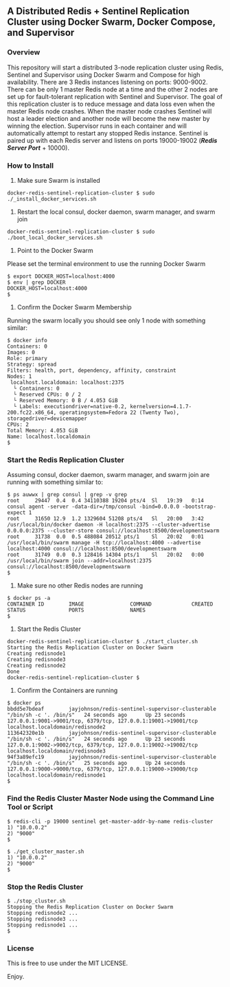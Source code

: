 ## A Distributed Redis + Sentinel Replication Cluster using Docker Swarm, Docker Compose, and Supervisor

### Overview

This repository will start a distributed 3-node replication cluster using Redis, Sentinel and Supervisor using Docker Swarm and Compose for high availability. There are 3 Redis instances listening on ports: 9000-9002. There can be only 1 master Redis node at a time and the other 2 nodes are set up for fault-tolerant replication with Sentinel and Supervisor. The goal of this replication cluster is to reduce message and data loss even when the master Redis node crashes. When the master node crashes Sentinel will host a leader election and another node will become the new master by winning the election. Supervisor runs in each container and will automatically attempt to restart any stopped Redis instance. Sentinel is paired up with each Redis server and listens on ports 19000-19002 (***Redis Server Port*** + 10000).

### How to Install

1. Make sure Swarm is installed 

  ```
  docker-redis-sentinel-replication-cluster $ sudo ./_install_docker_services.sh
  ```

1. Restart the local consul, docker daemon, swarm manager, and swarm join

  ```
  docker-redis-sentinel-replication-cluster $ sudo ./boot_local_docker_services.sh
  ``` 

1. Point to the Docker Swarm

  Please set the terminal environment to use the running Docker Swarm 
  
  ```
  $ export DOCKER_HOST=localhost:4000
  $ env | grep DOCKER
  DOCKER_HOST=localhost:4000
  $
  ```

1. Confirm the Docker Swarm Membership

  Running the swarm locally you should see only 1 node with something similar:

  ```
  $ docker info
  Containers: 0
  Images: 0
  Role: primary
  Strategy: spread
  Filters: health, port, dependency, affinity, constraint
  Nodes: 1
   localhost.localdomain: localhost:2375
    └ Containers: 0
    └ Reserved CPUs: 0 / 2
    └ Reserved Memory: 0 B / 4.053 GiB
    └ Labels: executiondriver=native-0.2, kernelversion=4.1.7-200.fc22.x86_64, operatingsystem=Fedora 22 (Twenty Two), storagedriver=devicemapper
  CPUs: 2
  Total Memory: 4.053 GiB
  Name: localhost.localdomain
  $
  ```

### Start the Redis Replication Cluster 

Assuming consul, docker daemon, swarm manager, and swarm join are running with something similar to:

```
$ ps auwwx | grep consul | grep -v grep
root     29447  0.4  0.4 34110388 19204 pts/4  Sl   19:39   0:14 consul agent -server -data-dir=/tmp/consul -bind=0.0.0.0 -bootstrap-expect 1
root     31650 12.9  1.2 1329604 51208 pts/4   Sl   20:00   3:42 /usr/local/bin/docker daemon -H localhost:2375 --cluster-advertise 0.0.0.0:2375 --cluster-store consul://localhost:8500/developmentswarm
root     31738  0.0  0.5 488084 20512 pts/1    Sl   20:02   0:01 /usr/local/bin/swarm manage -H tcp://localhost:4000 --advertise localhost:4000 consul://localhost:8500/developmentswarm
root     31749  0.0  0.3 128416 14304 pts/1    Sl   20:02   0:00 /usr/local/bin/swarm join --addr=localhost:2375 consul://localhost:8500/developmentswarm
$
```
 
1. Make sure no other Redis nodes are running

  ```
  $ docker ps -a
  CONTAINER ID        IMAGE               COMMAND             CREATED             STATUS              PORTS               NAMES
  $ 
  ```

1. Start the Redis Cluster

  ```
  docker-redis-sentinel-replication-cluster $ ./start_cluster.sh 
  Starting the Redis Replication Cluster on Docker Swarm
  Creating redisnode1
  Creating redisnode3
  Creating redisnode2
  Done
  docker-redis-sentinel-replication-cluster $
  ```

1. Confirm the Containers are running

  ```
  $ docker ps
  bbdd5e7bdeaf        jayjohnson/redis-sentinel-supervisor-clusterable   "/bin/sh -c '. /bin/s"   24 seconds ago      Up 23 seconds       127.0.0.1:9001->9001/tcp, 6379/tcp, 127.0.0.1:19001->19001/tcp   localhost.localdomain/redisnode2
  113642320e1b        jayjohnson/redis-sentinel-supervisor-clusterable   "/bin/sh -c '. /bin/s"   24 seconds ago      Up 23 seconds       127.0.0.1:9002->9002/tcp, 6379/tcp, 127.0.0.1:19002->19002/tcp   localhost.localdomain/redisnode3
  94f3a89efc19        jayjohnson/redis-sentinel-supervisor-clusterable   "/bin/sh -c '. /bin/s"   25 seconds ago      Up 24 seconds       127.0.0.1:9000->9000/tcp, 6379/tcp, 127.0.0.1:19000->19000/tcp   localhost.localdomain/redisnode1
  $
  ```

### Find the Redis Cluster Master Node using the Command Line Tool or Script


```
$ redis-cli -p 19000 sentinel get-master-addr-by-name redis-cluster
1) "10.0.0.2"
2) "9000"
$ 
```

```
$ ./get_cluster_master.sh 
1) "10.0.0.2"
2) "9000"
$
```

### Stop the Redis Cluster

```
$ ./stop_cluster.sh 
Stopping the Redis Replication Cluster on Docker Swarm
Stopping redisnode2 ... 
Stopping redisnode3 ... 
Stopping redisnode1 ... 
$
```

### License

This is free to use under the MIT LICENSE.

Enjoy.

